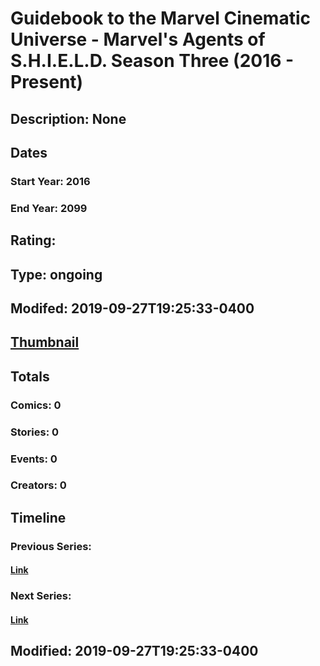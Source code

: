 # Guidebook to the Marvel Cinematic Universe - Marvel's Agents of S.H.I.E.L.D. Season Three (2016 - Present)
## Description: None
## Dates
### Start Year: 2016
### End Year: 2099
## Rating: 
## Type: ongoing
## Modifed: 2019-09-27T19:25:33-0400
## [Thumbnail](http://i.annihil.us/u/prod/marvel/i/mg/b/40/image_not_available.jpg)
## Totals
### Comics: 0
### Stories: 0
### Events: 0
### Creators: 0
## Timeline
### Previous Series: 
#### [Link]()
### Next Series: 
#### [Link]()
## Modified: 2019-09-27T19:25:33-0400